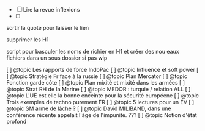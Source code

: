 - [ ] Lire la revue inflexions
- [ ] 

sortir la quote pour laisser le lien

supprimer les H1

script pour basculer les noms de richier en H1 et créer des nou eaux fichiers dans un sous dossier si pas wip

[ ] @topic Les rapports de force IndoPac
[ ] @topic Influence et soft power
[ ] @topic Stratégie Fr face à la russie
[ ] @topic Plan Mercator
[ ] @topic Fonction garde côte
[ ] @topic Plan mixité et mixité dans les armées
[ ] @topic Strat RH de la Marine
[ ] @topic MEDOR : turquie / relation ALL
[ ] @topic L'UE est elle la bonne enceinte pour la sécurité européene
[ ] @topic Trois exemples de techno purement FR
[ ] @topic 5 lectures pour un EV
[ ] @topic SM arme de lâche ?
[ ] @topic David MILIBAND, dans une conférence récente appelait l'âge de l'impunité. ???
[ ] @topic Notion d'état profond
